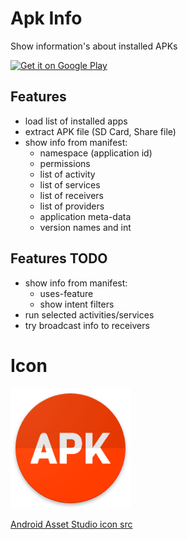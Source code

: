 # Apk Info
Show information's about installed APKs

<a href="https://play.google.com/store/apps/details?id=com.wt.apkinfo" target="_blank">
  <img alt="Get it on Google Play"
       src="https://play.google.com/intl/en_us/badges/images/generic/en-play-badge.png" height="60"/>
</a>

## Features
- load list of installed apps
- extract APK file (SD Card, Share file)
- show info from manifest:
    - namespace (application id)
    - permissions
    - list of activity
    - list of services
    - list of receivers
    - list of providers
    - application meta-data
    - version names and int

## Features TODO
- show info from manifest:
    - uses-feature
    - show intent filters
- run selected activities/services
- try broadcast info to receivers

# Icon
![Icon](https://raw.githubusercontent.com/kenumir/ApkInfo/master/app/src/main/res/mipmap-xxxhdpi/ic_launcher.png)

[Android Asset Studio icon src](http://romannurik.github.io/AndroidAssetStudio/icons-launcher.html#foreground.type=text&foreground.text.text=APK&foreground.text.font=Viga&foreground.space.trim=1&foreground.space.pad=0.45&foreColor=rgb(255%2C%20255%2C%20255)&backColor=rgb(255%2C%2061%2C%200)&crop=0&backgroundShape=circle&effects=score&name=ic_launcher)